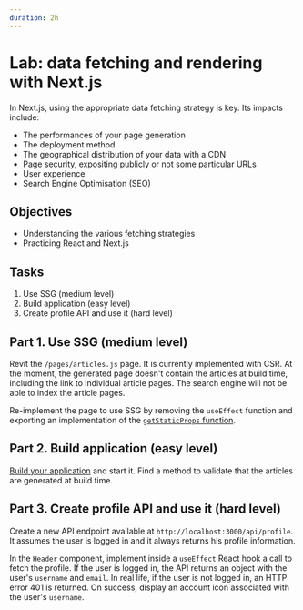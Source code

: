 ```yaml
---
duration: 2h
---
```


# Lab: data fetching and rendering with Next.js

In Next.js, using the appropriate data fetching strategy is key. Its impacts include:

- The performances of your page generation
- The deployment method
- The geographical distribution of your data with a CDN
- Page security, expositing publicly or not some particular URLs
- User experience
- Search Engine Optimisation (SEO)

## Objectives

- Understanding the various fetching strategies
- Practicing React and Next.js

## Tasks

1. Use SSG (medium level)
2. Build application (easy level)
3. Create profile API and use it (hard level)

## Part 1. Use SSG (medium level)

Revit the `/pages/articles.js` page. It is currently implemented with CSR. At the moment, the generated page doesn't contain the articles at build time, including the link to individual article pages. The search engine will not be able to index the article pages.

Re-implement the page to use SSG by removing the `useEffect` function and exporting an implementation of the [`getStaticProps` function](https://nextjs.org/docs/basic-features/data-fetching/get-static-props).

## Part 2. Build application (easy level)

[Build your application](https://nextjs.org/docs/deployment) and start it. Find a method to validate that the articles are generated at build time.

## Part 3. Create profile API and use it (hard level)

Create a new API endpoint available at `http://localhost:3000/api/profile`. It assumes the user is logged in and it always returns his profile information.

In the `Header` component, implement inside a `useEffect` React hook a call to fetch the profile. If the user is logged in, the API returns an object with the user's `username` and `email`. In real life, if the user is not logged in, an HTTP error 401 is returned. On success, display an account icon associated with the user's `username`.
